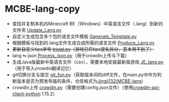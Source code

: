 # MCBE-lang-copy

* 查找并复制本机内Minecraft BE（Windows）中英语言文件（.lang）到新的文件夹 [Update_Lang.py](Update_Lang.py)
* 自定义生成包含多个包的语言文件模板 [Generate_Template.py](Generate_Template.py)
* 根据模板与找到的.lang文件生成合成所需的语言文件 [Produce_Lang.py](Produce_Lang.py)
* ~~更新自定义tips序号 [trivial.py](trivial.py)（游戏已将tips键名拆分，基本用不到了）~~
* lang ⇋ json [Process_json.py](Process_json.py)（用于crowdin上传与下载）
* 生成Java版最新中英语言文件（csv），需要本地安装最新版游戏 [JE_lang.py](JE_lang.py)（用于导入crowdin翻译记忆）
* git切换分支与提交 [git_fun.py](git_fun.py)（获取版本间的diff文件，在main.py中作为判断版本是否为预发布版的条件，仓库格式为[Jingji132/MCBE-lang](https://github.com/Jingji132/MCBE-lang)</small>）
* crowdin上传 [crowdin.py](crowdin.py)（需要创建config.json文件）（使用[crowdin-api-client-python](https://github.com/crowdin/crowdin-api-client-python) 1.15.2）

